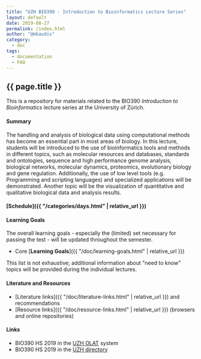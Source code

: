 ```yaml
---
title: "UZH BIO390 - Introduction to Bioinformatics Lecture Series"
layout: default
date: 2019-08-27
permalink: /index.html
author: "@mbaudis"
category:
  - doc
tags:
  - documentation
  - FAQ
---
```


## {{ page.title }}

This is a repository for materials related to the BIO390 _Introduction to Bioinformatics_ lecture series at the University of Zürich.

#### Summary

The handling and analysis of biological data using computational methods has become an essential part in most areas of biology. In this lecture, students will be introduced to the use of bioinformatics tools and methods in different topics, such as molecular resources and databases, standards and ontologies, sequence and high performance genome analysis, biological networks, molecular dynamics, proteomics, evolutionary biology and gene regulation. Additionally, the use of low level tools (e.g. Programming and scripting languages) and specialized applications will be demonstrated. Another topic will be the visualization of quantitative and qualitative biological data and analysis results.

#### [Schedule]({{ "/categories/days.html" | relative_url }})

#### Learning Goals

The overall learning goals - especially the (limited) set necessary for passing the test - will be updated throughout the semester. 

* Core [__Learning Goals__]({{ "/doc/learning-goals.html" | relative_url }})

This list is not exhaustive; additional information about "need to know" topics 
will be provided during the individual lectures.

#### Literature and Resources

* [Literature links]({{ "/doc/literature-links.html" | relative_url }}) and recommendations
* [Resource links]({{ "/doc/resource-links.html" | relative_url }}) (browsers and online repositories)

#### Links

* BIO390 HS 2019 in the [UZH OLAT](https://lms.uzh.ch/auth/RepositoryEntry/16616980617) system
* BIO390 HS 2019 in the [UZH directory](https://studentservices.uzh.ch/uzh/anonym/vvz/index.html#/details/2019/003/SM/50858977)
 
